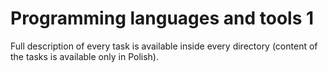 # Programming languages and tools 1

Full description of every task is available inside every directory (content of the tasks is available only in Polish).
